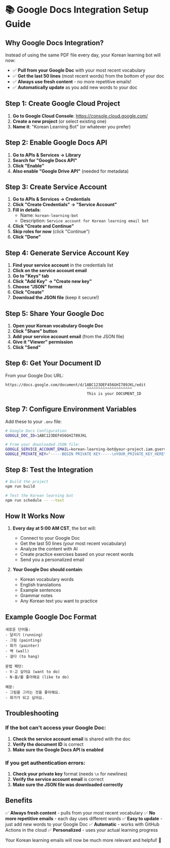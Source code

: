 # 📚 Google Docs Integration Setup Guide

## Why Google Docs Integration?

Instead of using the same PDF file every day, your Korean learning bot will now:
- ✅ **Pull from your Google Doc** with your most recent vocabulary
- ✅ **Get the last 50 lines** (most recent words) from the bottom of your doc
- ✅ **Always use fresh content** - no more repetitive emails!
- ✅ **Automatically update** as you add new words to your doc

## Step 1: Create Google Cloud Project

1. **Go to Google Cloud Console**: https://console.cloud.google.com/
2. **Create a new project** (or select existing one)
3. **Name it**: "Korean Learning Bot" (or whatever you prefer)

## Step 2: Enable Google Docs API

1. **Go to APIs & Services → Library**
2. **Search for "Google Docs API"**
3. **Click "Enable"**
4. **Also enable "Google Drive API"** (needed for metadata)

## Step 3: Create Service Account

1. **Go to APIs & Services → Credentials**
2. **Click "Create Credentials" → "Service Account"**
3. **Fill in details**:
   - Name: `korean-learning-bot`
   - Description: `Service account for Korean learning email bot`
4. **Click "Create and Continue"**
5. **Skip roles for now** (click "Continue")
6. **Click "Done"**

## Step 4: Generate Service Account Key

1. **Find your service account** in the credentials list
2. **Click on the service account email**
3. **Go to "Keys" tab**
4. **Click "Add Key" → "Create new key"**
5. **Choose "JSON" format**
6. **Click "Create"**
7. **Download the JSON file** (keep it secure!)

## Step 5: Share Your Google Doc

1. **Open your Korean vocabulary Google Doc**
2. **Click "Share" button**
3. **Add your service account email** (from the JSON file)
4. **Give it "Viewer" permission**
5. **Click "Send"**

## Step 6: Get Your Document ID

From your Google Doc URL:
```
https://docs.google.com/document/d/1ABC123DEF456GHI789JKL/edit
                                    ^^^^^^^^^^^^^^^^^^^^
                                    This is your DOCUMENT_ID
```

## Step 7: Configure Environment Variables

Add these to your `.env` file:

```bash
# Google Docs Configuration
GOOGLE_DOC_ID=1ABC123DEF456GHI789JKL

# From your downloaded JSON file:
GOOGLE_SERVICE_ACCOUNT_EMAIL=korean-learning-bot@your-project.iam.gserviceaccount.com
GOOGLE_PRIVATE_KEY="-----BEGIN PRIVATE KEY-----\nYOUR_PRIVATE_KEY_HERE\n-----END PRIVATE KEY-----\n"
```

## Step 8: Test the Integration

```bash
# Build the project
npm run build

# Test the Korean learning bot
npm run schedule -- --test
```

## How It Works Now

1. **Every day at 5:00 AM CST**, the bot will:
   - Connect to your Google Doc
   - Get the last 50 lines (your most recent vocabulary)
   - Analyze the content with AI
   - Create practice exercises based on your recent words
   - Send you a personalized email

2. **Your Google Doc should contain**:
   - Korean vocabulary words
   - English translations
   - Example sentences
   - Grammar notes
   - Any Korean text you want to practice

## Example Google Doc Format

```
새로운 단어들:
- 달리기 (running)
- 그림 (painting) 
- 화가 (painter)
- 벽 (wall)
- 걸다 (to hang)

문법 패턴:
- V-고 싶어요 (want to do)
- N-을/를 좋아해요 (like to do)

예문:
- 그림을 그리는 것을 좋아해요.
- 화가가 되고 싶어요.
```

## Troubleshooting

### If the bot can't access your Google Doc:
1. **Check the service account email** is shared with the doc
2. **Verify the document ID** is correct
3. **Make sure the Google Docs API is enabled**

### If you get authentication errors:
1. **Check your private key** format (needs `\n` for newlines)
2. **Verify the service account email** is correct
3. **Make sure the JSON file was downloaded correctly**

## Benefits

✅ **Always fresh content** - pulls from your most recent vocabulary
✅ **No more repetitive emails** - each day uses different words
✅ **Easy to update** - just add new words to your Google Doc
✅ **Automatic** - works with GitHub Actions in the cloud
✅ **Personalized** - uses your actual learning progress

Your Korean learning emails will now be much more relevant and helpful! 🎉




